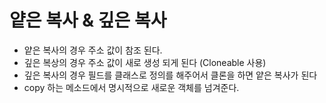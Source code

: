 # 얕은 복사 & 깊은 복사

* 얕은 복사의 경우 주소 값이 참조 된다.
* 깊은 복상의 경우 주소 값이 새로 생성 되게 된다 (Cloneable 사용)
* 깊은 복사의 경우 필드를 클래스로 정의를 해주어서 클론을 하면 얕은 복사가 된다
* copy 하는 메소드에서 명시적으로 새로운 객체를 넘겨준다.
